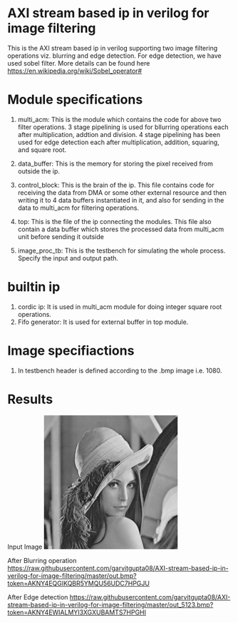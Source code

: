 # AXI stream based ip in verilog for image filtering
 This is the AXI stream based ip in verilog supporting two image filtering operations viz. blurring and edge detection. 
 For edge detection, we have used sobel filter. More details can be found here https://en.wikipedia.org/wiki/Sobel_operator#
 
 # Module specifications
 1. multi_acm: This is the module which contains the code for above two filter operations. 3 stage pipelining is used for bllurring operations each after multiplication, addtion and division. 4 stage pipelining has been used for edge detection each after multiplication, addition, squaring, and square root.
 
 2. data_buffer: This is the memory for storing the pixel received from outside the ip.
 
 3. control_block: This is the brain of the ip. This file contains code for receiving the data from DMA or some other external resource and then writing it to 4 data buffers instantiated in it, and also for sending in the data to multi_acm for filtering operations.
 
 4. top: This is the file of the ip connecting the modules. This file also contain a data buffer which stores the processed data from multi_acm unit before sending it outside
 
 5. image_proc_tb: This is the testbench for simulating the whole process. Specify the input and output path.
 
 # builtin ip
 1. cordic ip: It is used in multi_acm module for doing integer square root operations.
 2. Fifo generator: It is used for external buffer in top module.

 # Image specifiactions
 1. In testbench header is defined according to the .bmp image i.e. 1080. 
 
 # Results
  Input Image
 <img src="https://github.com/garvitgupta08/AXI-stream-based-ip-in-verilog-for-image-filtering/blob/master/lena512.bmp" width="300" height="300" />
 
 After Blurring operation
 https://raw.githubusercontent.com/garvitgupta08/AXI-stream-based-ip-in-verilog-for-image-filtering/master/out.bmp?token=AKNY4EQGIKQBR5YMQU56UDC7HPGJU
 
 After Edge detection
 https://raw.githubusercontent.com/garvitgupta08/AXI-stream-based-ip-in-verilog-for-image-filtering/master/out_5123.bmp?token=AKNY4EWIALMYI3XGXUBAMTS7HPGHI
 
